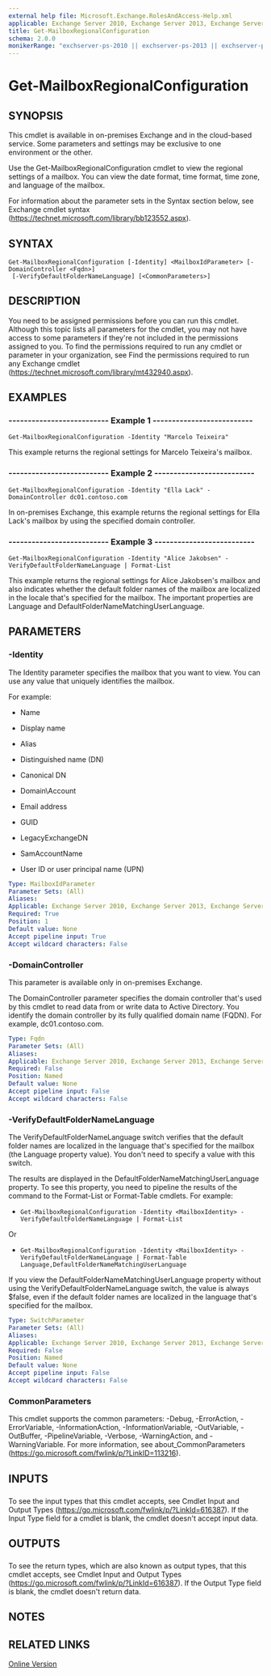 ```yaml
---
external help file: Microsoft.Exchange.RolesAndAccess-Help.xml
applicable: Exchange Server 2010, Exchange Server 2013, Exchange Server 2016, Exchange Online
title: Get-MailboxRegionalConfiguration
schema: 2.0.0
monikerRange: "exchserver-ps-2010 || exchserver-ps-2013 || exchserver-ps-2016 || exchonline-ps"
---
```


# Get-MailboxRegionalConfiguration

## SYNOPSIS
This cmdlet is available in on-premises Exchange and in the cloud-based service. Some parameters and settings may be exclusive to one environment or the other.

Use the Get-MailboxRegionalConfiguration cmdlet to view the regional settings of a mailbox. You can view the date format, time format, time zone, and language of the mailbox.

For information about the parameter sets in the Syntax section below, see Exchange cmdlet syntax (https://technet.microsoft.com/library/bb123552.aspx).

## SYNTAX

```
Get-MailboxRegionalConfiguration [-Identity] <MailboxIdParameter> [-DomainController <Fqdn>]
 [-VerifyDefaultFolderNameLanguage] [<CommonParameters>]
```

## DESCRIPTION
You need to be assigned permissions before you can run this cmdlet. Although this topic lists all parameters for the cmdlet, you may not have access to some parameters if they're not included in the permissions assigned to you. To find the permissions required to run any cmdlet or parameter in your organization, see Find the permissions required to run any Exchange cmdlet (https://technet.microsoft.com/library/mt432940.aspx).

## EXAMPLES

### -------------------------- Example 1 --------------------------
```
Get-MailboxRegionalConfiguration -Identity "Marcelo Teixeira"
```

This example returns the regional settings for Marcelo Teixeira's mailbox.

### -------------------------- Example 2 --------------------------
```
Get-MailboxRegionalConfiguration -Identity "Ella Lack" -DomainController dc01.contoso.com
```

In on-premises Exchange, this example returns the regional settings for Ella Lack's mailbox by using the specified domain controller.

### -------------------------- Example 3 --------------------------
```
Get-MailboxRegionalConfiguration -Identity "Alice Jakobsen" -VerifyDefaultFolderNameLanguage | Format-List
```

This example returns the regional settings for Alice Jakobsen's mailbox and also indicates whether the default folder names of the mailbox are localized in the locale that's specified for the mailbox. The important properties are Language and DefaultFolderNameMatchingUserLanguage.

## PARAMETERS

### -Identity
The Identity parameter specifies the mailbox that you want to view. You can use any value that uniquely identifies the mailbox.

For example:

- Name

- Display name

- Alias

- Distinguished name (DN)

- Canonical DN

- Domain\Account

- Email address

- GUID

- LegacyExchangeDN

- SamAccountName

- User ID or user principal name (UPN)

```yaml
Type: MailboxIdParameter
Parameter Sets: (All)
Aliases:
Applicable: Exchange Server 2010, Exchange Server 2013, Exchange Server 2016, Exchange Online
Required: True
Position: 1
Default value: None
Accept pipeline input: True
Accept wildcard characters: False
```

### -DomainController
This parameter is available only in on-premises Exchange.

The DomainController parameter specifies the domain controller that's used by this cmdlet to read data from or write data to Active Directory. You identify the domain controller by its fully qualified domain name (FQDN). For example, dc01.contoso.com.

```yaml
Type: Fqdn
Parameter Sets: (All)
Aliases:
Applicable: Exchange Server 2010, Exchange Server 2013, Exchange Server 2016
Required: False
Position: Named
Default value: None
Accept pipeline input: False
Accept wildcard characters: False
```

### -VerifyDefaultFolderNameLanguage
The VerifyDefaultFolderNameLanguage switch verifies that the default folder names are localized in the language that's specified for the mailbox (the Language property value). You don't need to specify a value with this switch.

The results are displayed in the DefaultFolderNameMatchingUserLanguage property. To see this property, you need to pipeline the results of the command to the Format-List or Format-Table cmdlets. For example:

- `Get-MailboxRegionalConfiguration -Identity <MailboxIdentity> -VerifyDefaultFolderNameLanguage | Format-List`

Or

- `Get-MailboxRegionalConfiguration -Identity <MailboxIdentity> -VerifyDefaultFolderNameLanguage | Format-Table Language,DefaultFolderNameMatchingUserLanguage`

If you view the DefaultFolderNameMatchingUserLanguage property without using the VerifyDefaultFolderNameLanguage switch, the value is always $false, even if the default folder names are localized in the language that's specified for the mailbox.

```yaml
Type: SwitchParameter
Parameter Sets: (All)
Aliases:
Applicable: Exchange Server 2010, Exchange Server 2013, Exchange Server 2016, Exchange Online
Required: False
Position: Named
Default value: None
Accept pipeline input: False
Accept wildcard characters: False
```

### CommonParameters
This cmdlet supports the common parameters: -Debug, -ErrorAction, -ErrorVariable, -InformationAction, -InformationVariable, -OutVariable, -OutBuffer, -PipelineVariable, -Verbose, -WarningAction, and -WarningVariable. For more information, see about_CommonParameters (https://go.microsoft.com/fwlink/p/?LinkID=113216).

## INPUTS

###  
To see the input types that this cmdlet accepts, see Cmdlet Input and Output Types (https://go.microsoft.com/fwlink/p/?LinkId=616387). If the Input Type field for a cmdlet is blank, the cmdlet doesn't accept input data.

## OUTPUTS

###  
To see the return types, which are also known as output types, that this cmdlet accepts, see Cmdlet Input and Output Types (https://go.microsoft.com/fwlink/p/?LinkId=616387). If the Output Type field is blank, the cmdlet doesn't return data.

## NOTES

## RELATED LINKS

[Online Version](https://technet.microsoft.com/library/2a50a165-5830-4771-8968-a13ab057532a.aspx)
